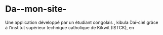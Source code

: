 # Da--mon-site-
Une application développé par un étudiant congolais , kibula Daï-ciel grâce à l'institut supérieur technique catholique de Kikwit (ISTCK), en 

